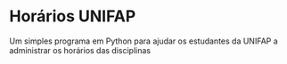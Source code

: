 # Horários UNIFAP

Um simples programa em Python para ajudar os estudantes da UNIFAP a administrar os horários das disciplinas
